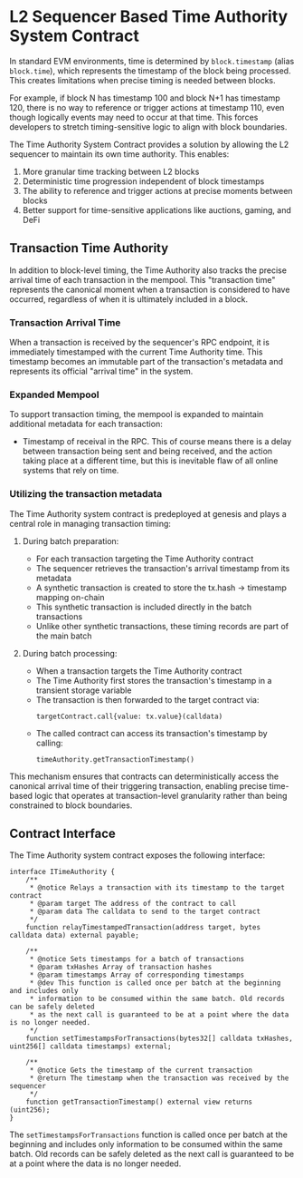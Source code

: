 # L2 Sequencer Based Time Authority System Contract

In standard EVM environments, time is determined by `block.timestamp` (alias `block.time`), which represents 
the timestamp of the block being processed. This creates limitations when precise timing is needed between blocks.

For example, if block N has timestamp 100 and block N+1 has timestamp 120, there is no way to reference
or trigger actions at timestamp 110, even though logically events may need to occur at that time.
This forces developers to stretch timing-sensitive logic to align with block boundaries.

The Time Authority System Contract provides a solution by allowing the L2 sequencer to maintain its own
time authority. This enables:

1. More granular time tracking between L2 blocks
2. Deterministic time progression independent of block timestamps 
3. The ability to reference and trigger actions at precise moments between blocks
4. Better support for time-sensitive applications like auctions, gaming, and DeFi


## Transaction Time Authority

In addition to block-level timing, the Time Authority also tracks the precise arrival time of each transaction in the mempool. This "transaction time" represents the canonical moment when a transaction is considered to have occurred, regardless of when it is ultimately included in a block.

### Transaction Arrival Time

When a transaction is received by the sequencer's RPC endpoint, it is immediately timestamped with the current Time Authority time. This timestamp becomes an immutable part of the transaction's metadata and represents its official "arrival time" in the system.

### Expanded Mempool

To support transaction timing, the mempool is expanded to maintain additional metadata for each transaction:
- Timestamp of receival in the RPC. 
This of course means there is a delay between transaction being sent and being received, and the action taking place at a different time, but this is inevitable flaw of all online systems that rely on time.


### Utilizing the transaction metadata

The Time Authority system contract is predeployed at genesis and plays a central role in managing transaction timing:

1. During batch preparation:
   - For each transaction targeting the Time Authority contract
   - The sequencer retrieves the transaction's arrival timestamp from its metadata
   - A synthetic transaction is created to store the tx.hash -> timestamp mapping on-chain
   - This synthetic transaction is included directly in the batch transactions
   - Unlike other synthetic transactions, these timing records are part of the main batch

2. During batch processing:
   - When a transaction targets the Time Authority contract
   - The Time Authority first stores the transaction's timestamp in a transient storage variable
   - The transaction is then forwarded to the target contract via:
     ```solidity
     targetContract.call{value: tx.value}(calldata)
     ```
   - The called contract can access its transaction's timestamp by calling:
     ```solidity
     timeAuthority.getTransactionTimestamp()
     ```

This mechanism ensures that contracts can deterministically access the canonical arrival time of their triggering transaction, enabling precise time-based logic that operates at transaction-level granularity rather than being constrained to block boundaries.


## Contract Interface

The Time Authority system contract exposes the following interface:

```solidity
interface ITimeAuthority {
    /**
     * @notice Relays a transaction with its timestamp to the target contract
     * @param target The address of the contract to call
     * @param data The calldata to send to the target contract
     */
    function relayTimestampedTransaction(address target, bytes calldata data) external payable;

    /**
     * @notice Sets timestamps for a batch of transactions
     * @param txHashes Array of transaction hashes
     * @param timestamps Array of corresponding timestamps
     * @dev This function is called once per batch at the beginning and includes only
     * information to be consumed within the same batch. Old records can be safely deleted
     * as the next call is guaranteed to be at a point where the data is no longer needed.
     */
    function setTimestampsForTransactions(bytes32[] calldata txHashes, uint256[] calldata timestamps) external;

    /**
     * @notice Gets the timestamp of the current transaction
     * @return The timestamp when the transaction was received by the sequencer
     */
    function getTransactionTimestamp() external view returns (uint256);
}
```

The `setTimestampsForTransactions` function is called once per batch at the beginning and includes only information to be consumed within the same batch. Old records can be safely deleted as the next call is guaranteed to be at a point where the data is no longer needed.






